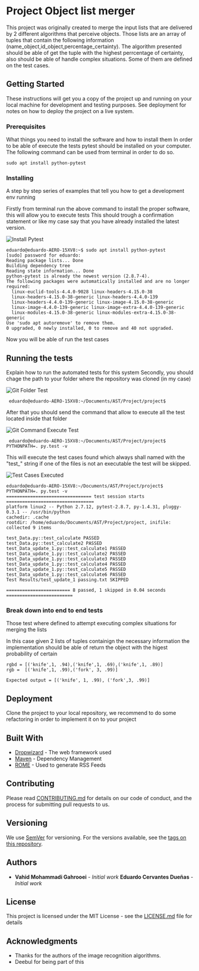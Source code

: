# Project Object list merger

This project was originally created to merge the input lists that are delivered by 2 different algorithms that perceive objects. Those lists are an array of tuples that contain the following information (name_object,id_object,percentage_certainty). The algorithm presented should be able of get the tuple with the highest perrcentage of certainty, also should be able of handle complex situations. Some of them are defined on the test cases.

## Getting Started

These instructions will get you a copy of the project up and running on your local machine for development and testing purposes. See deployment for notes on how to deploy the project on a live system.

### Prerequisites

What things you need to install the software and how to install them
In order to be able of execute the tests pytest should be installed on your computer. 
The following command can be used from terminal in order to do so.

```
sudo apt install python-pytest
```

### Installing

A step by step series of examples that tell you how to get a development env running

Firstly from terminal run the above command to install the proper software, this will allow you to execute tests
This should trough a confirmation statement or like my case say that you have already installed the latest version.

![Install Pytest](https://drive.google.com/open?id=1pvsQqOLITP6mSviVgaumesNFUQKrJoyg)

```
eduardo@eduardo-AERO-15XV8:~$ sudo apt install python-pytest
[sudo] password for eduardo: 
Reading package lists... Done
Building dependency tree       
Reading state information... Done
python-pytest is already the newest version (2.8.7-4).
The following packages were automatically installed and are no longer required:
  linux-euclid-tools-4.4.0-9028 linux-headers-4.15.0-38
  linux-headers-4.15.0-38-generic linux-headers-4.4.0-139
  linux-headers-4.4.0-139-generic linux-image-4.15.0-38-generic
  linux-image-4.4.0-139-generic linux-image-extra-4.4.0-139-generic
  linux-modules-4.15.0-38-generic linux-modules-extra-4.15.0-38-generic
Use 'sudo apt autoremove' to remove them.
0 upgraded, 0 newly installed, 0 to remove and 40 not upgraded.
```
Now you will be able of run the test cases



## Running the tests

Explain how to run the automated tests for this system
Secondly, you should chage the path to your folder where the repository was cloned (in my case) 

![Git Folder Test](https://drive.google.com/open?id=1tK7JhUPTPHhvXHqgDhMe-ZJ_wpy9K9PV)

```
 eduardo@eduardo-AERO-15XV8:~/Documents/AST/Project/project$
```

After that you should send the command that allow to execute all the test located inside that folder

![Git Command Execute Test](https://drive.google.com/open?id=1dREvmuJh5iu5HUjntkaMOkb6qNdR5S65)

```
 eduardo@eduardo-AERO-15XV8:~/Documents/AST/Project/project$ PYTHONPATH=. py.test -v
```

This will execute the test cases found which always shall named with the "test_" string if one of the files is not an executable the test will be skipped.

![Test Cases Executed](https://drive.google.com/open?id=195hgjktZBj95MzB60jupotjF0PzdUvQB)

```
eduardo@eduardo-AERO-15XV8:~/Documents/AST/Project/project$ PYTHONPATH=. py.test -v
================================ test session starts =================================
platform linux2 -- Python 2.7.12, pytest-2.8.7, py-1.4.31, pluggy-0.3.1 -- /usr/bin/python
cachedir: .cache
rootdir: /home/eduardo/Documents/AST/Project/project, inifile: 
collected 9 items 

test_Data.py::test_calculate PASSED
test_Data.py::test_calculate2 PASSED
test_Data_update_1.py::test_calculate1 PASSED
test_Data_update_1.py::test_calculate2 PASSED
test_Data_update_1.py::test_calculate3 PASSED
test_Data_update_1.py::test_calculate4 PASSED
test_Data_update_1.py::test_calculate5 PASSED
test_Data_update_1.py::test_calculate6 PASSED
Test Results/test_update_1 passing.txt SKIPPED

======================== 8 passed, 1 skipped in 0.04 seconds =========================
```


### Break down into end to end tests

Those test where defined to attempt executing complex situations for merging the lists

In this case given 2 lists of tuples containign the necessary information the implementation should be able of return the object with the higest probability of certain

```
rgbd = [('knife',1, .94),('knife',1, .69),('knife',1, .89)]
rgb =  [('knife',1, .99),('fork', 3, .99)]

Expected output = [('knife', 1, .99), ('fork',3, .99)]
```

## Deployment

Clone the project to your local repository, we recommend to do some refactoring in order to implement it on to your project

## Built With

* [Dropwizard](http://www.dropwizard.io/1.0.2/docs/) - The web framework used
* [Maven](https://maven.apache.org/) - Dependency Management
* [ROME](https://rometools.github.io/rome/) - Used to generate RSS Feeds

## Contributing

Please read [CONTRIBUTING.md](https://gist.github.com/PurpleBooth/b24679402957c63ec426) for details on our code of conduct, and the process for submitting pull requests to us.

## Versioning

We use [SemVer](http://semver.org/) for versioning. For the versions available, see the [tags on this repository](https://github.com/your/project/tags). 

## Authors

* **Vahid Mohammadi Gahrooei** - *Initial work* 
  **Eduardo Cervantes Dueñas** - *Initial work*

## License

This project is licensed under the MIT License - see the [LICENSE.md](LICENSE.md) file for details

## Acknowledgments

* Thanks for the authors of the image recognition algorithms.
* Deebul for being part of this


